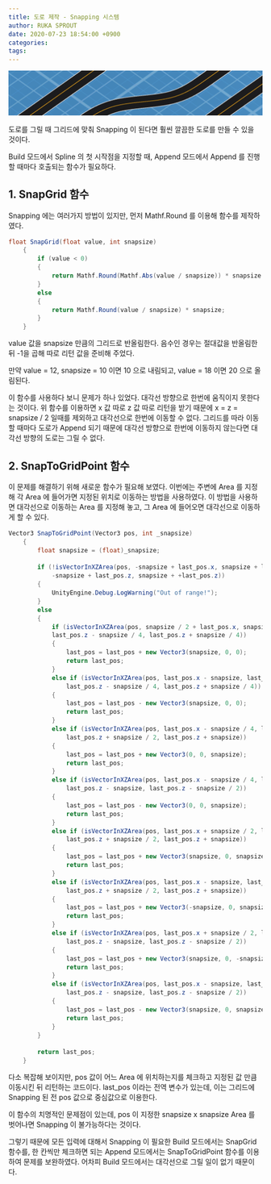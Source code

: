 ```yaml
---
title: 도로 제작 - Snapping 시스템
author: RUKA SPROUT
date: 2020-07-23 18:54:00 +0900
categories:
tags:
---
```


![background](./back.png)

도로를 그릴 때 그리드에 맞춰 Snapping 이 된다면 훨씬 깔끔한 도로를 만들 수 있을 것이다.

Build 모드에서 Spline 의 첫 시작점을 지정할 때, Append 모드에서 Append 를 진행할 때마다 호출되는 함수가 필요하다.

## 1. SnapGrid 함수

Snapping 에는 여러가지 방법이 있지만, 먼저 Mathf.Round 를 이용해 함수를 제작하였다.

```csharp
float SnapGrid(float value, int snapsize)
    {
        if (value < 0)
        {
            return Mathf.Round(Mathf.Abs(value / snapsize)) * snapsize * -1;
        }
        else
        {
            return Mathf.Round(value / snapsize) * snapsize;
        }
    }
```

value 값을 snapsize 만큼의 그리드로 반올림한다. 음수인 경우는 절대값을 반올림한 뒤 -1을 곱해 따로 리턴 값을 준비해 주었다.

만약 value = 12, snapsize = 10 이면 10 으로 내림되고, value = 18 이면 20 으로 올림된다.

이 함수를 사용하다 보니 문제가 하나 있었다. 대각선 방향으로 한번에 움직이지 못한다는 것이다. 위 함수를 이용하면 x 값 따로 z 값 따로 리턴을 받기 때문에 x = z = snapsize / 2 일때를 제외하고 대각선으로 한번에 이동할 수 없다.
그리드를 따라 이동할 때마다 도로가 Append 되기 때문에 대각선 방향으로 한번에 이동하지 않는다면 대각선 방향의 도로는 그릴 수 없다.



## 2. SnapToGridPoint 함수

이 문제를 해결하기 위해 새로운 함수가 필요해 보였다. 이번에는 주변에 Area 를 지정해 각 Area 에 들어가면 지정된 위치로 이동하는 방법을 사용하였다. 이 방법을 사용하면 대각선으로 이동하는 Area 를 지정해 놓고, 그 Area 에 들어오면 대각선으로 이동하게 할 수 있다.

```csharp
Vector3 SnapToGridPoint(Vector3 pos, int _snapsize)
    {
        float snapsize = (float)_snapsize;

        if (!isVectorInXZArea(pos, -snapsize + last_pos.x, snapsize + last_pos.x, 
            -snapsize + last_pos.z, snapsize + +last_pos.z))
        {
            UnityEngine.Debug.LogWarning("Out of range!");
        }
        else
        {
            if (isVectorInXZArea(pos, snapsize / 2 + last_pos.x, snapsize + last_pos.x,
            last_pos.z - snapsize / 4, last_pos.z + snapsize / 4))
            {
                last_pos = last_pos + new Vector3(snapsize, 0, 0);
                return last_pos;
            }
            else if (isVectorInXZArea(pos, last_pos.x - snapsize, last_pos.x - snapsize / 2,
                last_pos.z - snapsize / 4, last_pos.z + snapsize / 4))
            {
                last_pos = last_pos - new Vector3(snapsize, 0, 0);
                return last_pos;
            }
            else if (isVectorInXZArea(pos, last_pos.x - snapsize / 4, last_pos.x + snapsize / 4,
                last_pos.z + snapsize / 2, last_pos.z + snapsize))
            {
                last_pos = last_pos + new Vector3(0, 0, snapsize);
                return last_pos;
            }
            else if (isVectorInXZArea(pos, last_pos.x - snapsize / 4, last_pos.x + snapsize / 4,
                last_pos.z - snapsize, last_pos.z - snapsize / 2))
            {
                last_pos = last_pos - new Vector3(0, 0, snapsize);
                return last_pos;
            }
            else if (isVectorInXZArea(pos, last_pos.x + snapsize / 2, last_pos.x + snapsize,
                last_pos.z + snapsize / 2, last_pos.z + snapsize))
            {
                last_pos = last_pos + new Vector3(snapsize, 0, snapsize);
                return last_pos;
            }
            else if (isVectorInXZArea(pos, last_pos.x - snapsize, last_pos.x - snapsize / 2,
                last_pos.z + snapsize / 2, last_pos.z + snapsize))
            {
                last_pos = last_pos + new Vector3(-snapsize, 0, snapsize);
                return last_pos;
            }
            else if (isVectorInXZArea(pos, last_pos.x + snapsize / 2, last_pos.x + snapsize,
                last_pos.z - snapsize, last_pos.z - snapsize / 2))
            {
                last_pos = last_pos + new Vector3(snapsize, 0, -snapsize);
                return last_pos;
            }
            else if (isVectorInXZArea(pos, last_pos.x - snapsize, last_pos.x - snapsize / 2,
                last_pos.z - snapsize, last_pos.z - snapsize / 2))
            {
                last_pos = last_pos - new Vector3(snapsize, 0, snapsize);
                return last_pos;
            }
        }

        return last_pos;
    }
```

다소 복잡해 보이지만, pos 값이 어느 Area 에 위치하는지를 체크하고 지정된 값 만큼 이동시킨 뒤 리턴하는 코드이다.
last_pos 이라는 전역 변수가 있는데, 이는 그리드에 Snapping 된 전 pos 값으로 중심값으로 이용한다.

이 함수의 치명적인 문제점이 있는데, pos 이 지정한 snapsize x snapsize Area 를 벗어나면 Snapping 이 불가능하다는 것이다.

그렇기 때문에 모든 입력에 대해서 Snapping 이 필요한 Build 모드에서는 SnapGrid 함수를, 한 칸씩만 체크하면 되는 Append 모드에서는 SnapToGridPoint 함수를 이용하여 문제를 보완하였다. 어차피 Build 모드에서는 대각선으로 그릴 일이 없기 때문이다.